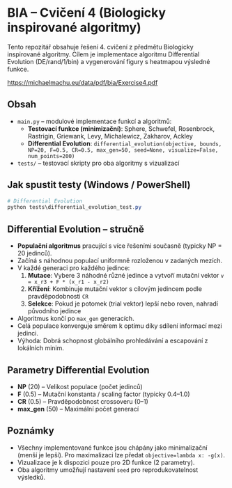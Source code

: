 # BIA – Cvičení 4 (Biologicky inspirované algoritmy)

Tento repozitář obsahuje řešení 4. cvičení z předmětu Biologicky inspirované algoritmy.
Cílem je implementace algoritmu Differential Evolution (DE/rand/1/bin) a vygenerování figury s heatmapou výsledné funkce.

https://michaelmachu.eu/data/pdf/bia/Exercise4.pdf

## Obsah

- `main.py` – modulové implementace funkcí a algoritmů:
  - **Testovací funkce (minimizační)**: Sphere, Schwefel, Rosenbrock, Rastrigin, Griewank, Levy, Michalewicz, Zakharov, Ackley
  - **Differential Evolution**: `differential_evolution(objective, bounds, NP=20, F=0.5, CR=0.5, max_gen=50, seed=None, visualize=False, num_points=200)`
- `tests/` – testovací skripty pro oba algoritmy s vizualizací

## Jak spustit testy (Windows / PowerShell)

```powershell
# Differential Evolution
python tests\differential_evolution_test.py
```

## Differential Evolution – stručně

- **Populační algoritmus** pracující s více řešeními současně (typicky NP = 20 jedinců).
- Začíná s náhodnou populací uniformně rozloženou v zadaných mezích.
- V každé generaci pro každého jedince:
  1. **Mutace**: Vybere 3 náhodné různé jedince a vytvoří mutační vektor `v = x_r3 + F * (x_r1 - x_r2)`
  2. **Křížení**: Kombinuje mutační vektor s cílovým jedincem podle pravděpodobnosti `CR`
  3. **Selekce**: Pokud je potomek (trial vektor) lepší nebo roven, nahradí původního jedince
- Algoritmus končí po `max_gen` generacích.
- Celá populace konverguje směrem k optimu díky sdílení informací mezi jedinci.
- Výhoda: Dobrá schopnost globálního prohledávání a escapování z lokálních minim.

## Parametry Differential Evolution

- **NP** (20) – Velikost populace (počet jedinců)
- **F** (0.5) – Mutační konstanta / scaling factor (typicky 0.4–1.0)
- **CR** (0.5) – Pravděpodobnost crossoveru (0–1)
- **max_gen** (50) – Maximální počet generací

## Poznámky

- Všechny implementované funkce jsou chápány jako minimalizační (menší je lepší). Pro maximalizaci lze předat `objective=lambda x: -g(x)`.
- Vizualizace je k dispozici pouze pro 2D funkce (2 parametry).
- Oba algoritmy umožňují nastavení `seed` pro reprodukovatelnost výsledků.
